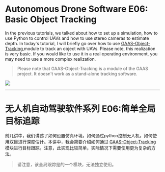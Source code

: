 # Autonomous Drone Software E06: Basic Object Tracking

In the previous tutorials, we talked about how to set up a simulation, how to use Python to control UAVs and how to use stereo cameras to estimate depth. In today's tutorial, I will briefly go over how to use [GAAS-Object-Tracking
](https://github.com/generalized-intelligence/GAAS-Object-Tracking.git) module to track an object with UAVs. Please note, this realization is very basic. If you would like to use it in a real operating environment, you may need to use a more complex realization.

>Please note that GAAS-Object-Tracking is a module of the GAAS project. It doesn't work as a stand-alone tracking software.

<img src = "https://s2.ax1x.com/2019/07/09/Zyj6iV.png" >

---

# 无人机自动驾驶软件系列 E06:简单全局目标追踪

前几讲中，我们讲述了如何设置仿真环境，如何通过python控制无人机，如何使用双目进行深度估计。本讲中，我会简要介绍如何通过 [GAAS-Object-Tracking
](https://github.com/generalized-intelligence/GAAS-Object-Tracking.git) 模块进行目标跟踪。注意，此实现比较简单，实际情况下需要使用更为复杂的方法。

>请注意，该全局跟踪是的一个模块，无法独立使用。
